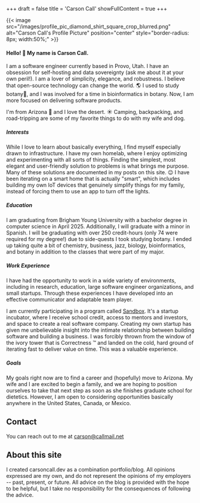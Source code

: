 +++
draft = false
title = 'Carson Call'
showFullContent = true
+++


{{< image src="/images/profile_pic_diamond_shirt_square_crop_blurred.png" alt="Carson Call's Profile Picture" position="center" style="border-radius: 8px; width:50%;" >}}
#### Hello! :wave: My name is Carson Call.
I am a software engineer currently based in Provo, Utah. I have an obsession for self-hosting and data sovereignty (ask me about it at your own peril!). I am a lover of simplicity, elegance, and robustness. I believe that open-source technology can change the world. :earth_americas:  I used to study botany:hyacinth:, and I was involved for a time in bioinformatics in botany. Now, I am more focused on delivering software products. 

I'm from Arizona :cactus: and I love the desert. :sunny: Camping, backpacking, and road-tripping are some of my favorite things to do with my wife and dog. 
##### Interests
While I love to learn about basically everything, I find myself especially drawn to infrastructure. I have my own homelab, where I enjoy optimizing and experimenting with all sorts of things. Finding the simplest, most elegant and user-friendly solution to problems is what brings me purpose. Many of these solutions are documented in my posts on this site. :wink: I have been iterating on a smart home that is actually "smart", which includes building my own IoT devices that genuinely simplify things for my family, instead of forcing them to use an app to turn off the lights.
##### Education
I am graduating from Brigham Young University with a bachelor degree in computer science in April 2025. Additionally, I will graduate with a minor in Spanish. 
I will be graduating with over 250 credit-hours (only 74 were required for my degree!) due to side-quests I took studying botany. I ended up taking quite a bit of chemistry, business, jazz, biology, bioinformatics, and botany in addition to the classes that were part of my major. 
##### Work Experience
I have had the opportunity to work in a wide variety of environments, including in research, education, large software engineer organizations, and small startups. Through these experiences I have developed into an effective communicator and adaptable team player.

 I am currently participating in a program called [Sandbox](https://sandbox.ing). It's a startup incubator, where I receive school credit, access to mentors and investors, and space to create a real software company. Creating my own startup has given me unbelievable insight into the intimate relationship between building software and building a business. I was forcibly thrown from the window of the ivory tower that is Correctness :tm: and landed on the cold, hard ground of iterating fast to deliver value on time. This was a valuable experience.
##### Goals
My goals right now are to find a career and (hopefully) move to Arizona. My wife and I are excited to begin a family, and we are hoping to position ourselves to take that next step as soon as she finishes graduate school for dietetics. However, I am open to considering opportunities basically anywhere in the United States, Canada, or Mexico.

## Contact
You can reach out to me at carson@callmail.net

## About this site

I created carsoncall.dev as a combination portfolio/blog. All opinions expressed are my own, and do not represent the opinions of my employers -- past, present, or future. All advice on the blog is provided with the hope to be helpful, but I take no responsibility for the consequences of following the advice. 
